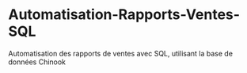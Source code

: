 # Automatisation-Rapports-Ventes-SQL
Automatisation des rapports de ventes avec SQL, utilisant la base de données Chinook
